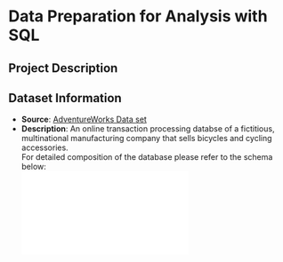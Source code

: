 # Data Preparation for Analysis with SQL

## Project Description

## Dataset Information
- **Source**: [AdventureWorks Data set](https://learn.microsoft.com/en-us/sql/samples/adventureworks-install-configure?view=sql-server-ver16&tabs=ssms)
- **Description**: An online transaction processing databse of a fictitious, multinational manufacturing company that sells bicycles and cycling accessories.  
For detailed composition of the database please refer to the schema below:  
![AdventureWorks Schema](AdventureWorks_2005.pdf)